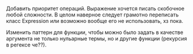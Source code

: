 Добавить приоритет операций. Выражение хочется писать скобочное любой сложности.
В целом наверное следует грамотно переписать класс Expression или возможно вообще его не использовать, хз пока.

Изменить паттерн для функции, чтобы можно было задать в качестве аргумента не только нульарные термы, но и другие функции (рекурсия в регексе че??).
